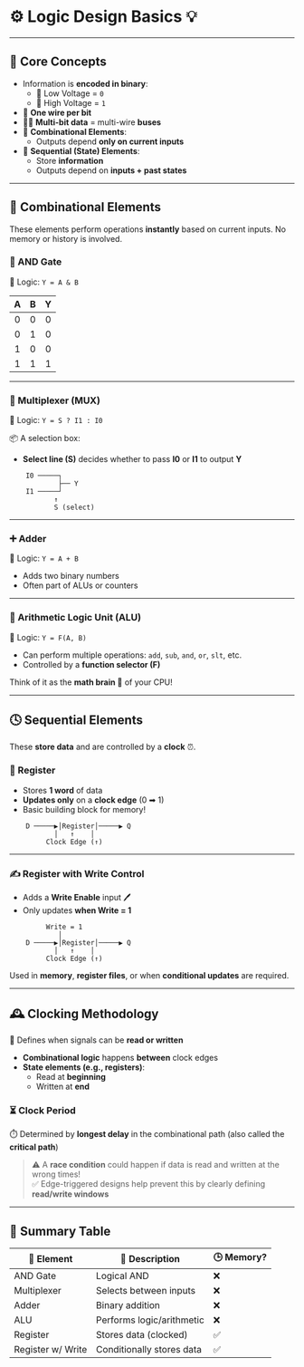 # ⚙️ **Logic Design Basics** 💡

---

## 🧠 **Core Concepts**

- Information is **encoded in binary**:
  - 🔌 Low Voltage = `0`
  - 🔋 High Voltage = `1`
- 🧵 **One wire per bit**
- 🧵🧵 **Multi-bit data** = multi-wire **buses**
- 🧮 **Combinational Elements**:
  - Outputs depend **only on current inputs**
- 🧷 **Sequential (State) Elements**:
  - Store **information**
  - Outputs depend on **inputs + past states**

---

## 🔄 **Combinational Elements**

These elements perform operations **instantly** based on current inputs. No memory or history is involved.

### 🔹 AND Gate

🧮 Logic: `Y = A & B`

|  A  |  B  |  Y  |
| :-: | :-: | :-: |
|  0  |  0  |  0  |
|  0  |  1  |  0  |
|  1  |  0  |  0  |
|  1  |  1  |  1  |

---

### 🔀 Multiplexer (MUX)

🧮 Logic: `Y = S ? I1 : I0`

📦 A selection box:

- **Select line (S)** decides whether to pass **I0** or **I1** to output **Y**

```
    I0 ─────┐
            ├── Y
    I1 ─────┘
           ↑
           S (select)
```

---

### ➕ Adder

🧮 Logic: `Y = A + B`

- Adds two binary numbers
- Often part of ALUs or counters

---

### 🧠 Arithmetic Logic Unit (ALU)

🧮 Logic: `Y = F(A, B)`

- Can perform multiple operations: `add`, `sub`, `and`, `or`, `slt`, etc.
- Controlled by a **function selector (F)**

Think of it as the **math brain 🧠** of your CPU!

---

## 🕓 **Sequential Elements**

These **store data** and are controlled by a **clock** ⏰.

### 🔹 Register

- Stores **1 word** of data
- **Updates only** on a **clock edge** (0 ➡ 1)
- Basic building block for memory!

```
    D ─────▶│Register│─────▶ Q
           │   ↑    │
         Clock Edge (↑)
```

---

### ✍️ Register with **Write Control**

- Adds a **Write Enable** input 🖊️
- Only updates **when Write = 1**

```
         Write = 1
            │
    D ─────▶│Register│─────▶ Q
           │   ↑    │
         Clock Edge (↑)
```

Used in **memory**, **register files**, or when **conditional updates** are required.

---

## 🕰️ **Clocking Methodology**

🔁 Defines when signals can be **read or written**

- **Combinational logic** happens **between** clock edges
- **State elements (e.g., registers)**:
  - Read at **beginning**
  - Written at **end**

### ⏳ Clock Period

⏱️ Determined by **longest delay** in the combinational path (also called the **critical path**)

> ⚠️ A **race condition** could happen if data is read and written at the wrong times!  
> ✅ Edge-triggered designs help prevent this by clearly defining **read/write windows**

---

## 🧰 Summary Table

| 🔧 Element        | 💬 Description            | 🕒 Memory? |
| ----------------- | ------------------------- | ---------- |
| AND Gate          | Logical AND               | ❌         |
| Multiplexer       | Selects between inputs    | ❌         |
| Adder             | Binary addition           | ❌         |
| ALU               | Performs logic/arithmetic | ❌         |
| Register          | Stores data (clocked)     | ✅         |
| Register w/ Write | Conditionally stores data | ✅         |
